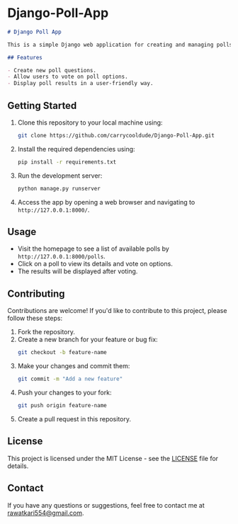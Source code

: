 # Django-Poll-App

```markdown
# Django Poll App

This is a simple Django web application for creating and managing polls. Users can vote on predefined poll questions and see the results.

## Features

- Create new poll questions.
- Allow users to vote on poll options.
- Display poll results in a user-friendly way.
```
## Getting Started


1. Clone this repository to your local machine using:
   ```bash
   git clone https://github.com/carrycooldude/Django-Poll-App.git
   ```

2. Install the required dependencies using:
   ```bash
   pip install -r requirements.txt
   ```

3. Run the development server:
   ```bash
   python manage.py runserver
   ```

4. Access the app by opening a web browser and navigating to `http://127.0.0.1:8000/`.

## Usage

- Visit the homepage to see a list of available polls by `http://127.0.0.1:8000/polls`.
- Click on a poll to view its details and vote on options.
- The results will be displayed after voting.

## Contributing

Contributions are welcome! If you'd like to contribute to this project, please follow these steps:

1. Fork the repository.
2. Create a new branch for your feature or bug fix:
   ```bash
   git checkout -b feature-name
   ```
3. Make your changes and commit them:
   ```bash
   git commit -m "Add a new feature"
   ```
4. Push your changes to your fork:
   ```bash
   git push origin feature-name
   ```
5. Create a pull request in this repository.

## License

This project is licensed under the MIT License - see the [LICENSE](LICENSE) file for details.

## Contact

If you have any questions or suggestions, feel free to contact me at rawatkari554@gmail.com.

